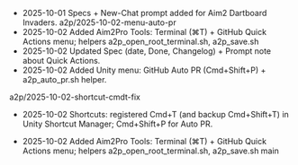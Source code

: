 - 2025-10-01 Specs + New-Chat prompt added for Aim2 Dartboard Invaders.
a2p/2025-10-02-menu-auto-pr
- 2025-10-02 Added Aim2Pro Tools: Terminal (⌘T) + GitHub Quick Actions menu; helpers a2p_open_root_terminal.sh, a2p_save.sh
- 2025-10-02 Updated Spec (date, Done, Changelog) + Prompt note about Quick Actions.
- 2025-10-02 Added Unity menu: GitHub Auto PR (Cmd+Shift+P) + a2p_auto_pr.sh helper.

a2p/2025-10-02-shortcut-cmdt-fix
- 2025-10-02 Shortcuts: registered Cmd+T (and backup Cmd+Shift+T) in Unity Shortcut Manager; Cmd+Shift+P for Auto PR.

- 2025-10-02 Added Aim2Pro Tools: Terminal (⌘T) + GitHub Quick Actions menu; helpers a2p_open_root_terminal.sh, a2p_save.sh
main
